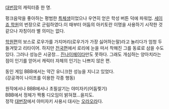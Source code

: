 [대번장](%EB%8C%80%EB%B2%88%EC%9E%A5.md)의 캐릭터중 한 명.

펑크음악을 좋아하는 평범한 [특체생](%ED%8A%B9%EC%B2%B4%EC%83%9D.md)이었으나 우연히 얻은 학성 버튼 덕에
파워업. [세이죠 학원](%EC%84%B8%EC%9D%B4%EC%A3%A0%20%ED%95%99%EC%9B%90.md)의 번장으로
군림하였다.이 때부터 어둠의 아키토란 이명을 사용하기 시작한 것 같으나 자칭이라 별 의미는 없다.

[학원편](%ED%95%99%EC%9B%90%ED%8E%B8.md)의 보스로 로우가를 가지머리(로우가가 가장 싫어하는말)라고 놀리다가
엄청 두들겨맞고 리타이어. 하지만 [전국편](%EC%A0%84%EA%B5%AD%ED%8E%B8.md)에서 로리에 눈을 떠서 착해진 그를
동료로 삼을 수도 있다. 그러나 성능은 시궁창... [진나이헤이타](%EC%A7%84%EB%82%98%EC%9D%B4%20%ED%97%A4%EC%9D%B4%ED%83%80.md)만도 못하다.
그래도 개심하는 양아치라는 점이 인기를 얻어서 캐릭터 자체의 인기는 나쁘지 않은 편.

동인 게임 BBB에서는 약간 유니크한 성능을 지니고 있었다.  
(강공격이 나이프를 이용한 각종 행동)

원작에서나 BBB에서나 초필살기는 야미자키(어둠찢기)  
BBB에서 정체가 짝퉁 디오임이 밝혀졌...을지도.  
정작 [대번장](%EB%8C%80%EB%B2%88%EC%9E%A5.md)에서 야미자키 사용시 대사는
[오라오라](%EC%98%A4%EB%9D%BC%EC%98%A4%EB%9D%BC.md)다.

